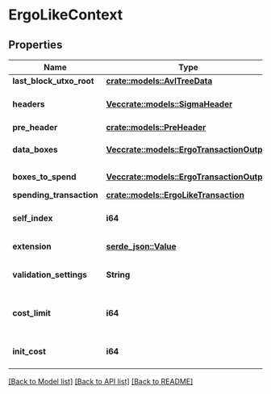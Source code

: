 # ErgoLikeContext

## Properties

Name | Type | Description | Notes
------------ | ------------- | ------------- | -------------
**last_block_utxo_root** | [**crate::models::AvlTreeData**](.md) |  | 
**headers** | [**Vec<crate::models::SigmaHeader>**](SigmaHeader.md) | fixed number of last block headers in descending order (first header is the newest one) | 
**pre_header** | [**crate::models::PreHeader**](.md) |  | 
**data_boxes** | [**Vec<crate::models::ErgoTransactionOutput>**](ErgoTransactionOutput.md) | boxes, that corresponds to id's of `spendingTransaction.dataInputs` | 
**boxes_to_spend** | [**Vec<crate::models::ErgoTransactionOutput>**](ErgoTransactionOutput.md) | boxes, that corresponds to id's of `spendingTransaction.inputs` | 
**spending_transaction** | [**crate::models::ErgoLikeTransaction**](.md) |  | 
**self_index** | **i64** | index of the box in `boxesToSpend` that contains the script we're evaluating | 
**extension** | [**serde_json::Value**](.md) | prover-defined key-value pairs, that may be used inside a script | 
**validation_settings** | **String** | validation parameters passed to Interpreter.verify to detect soft-fork conditions | 
**cost_limit** | **i64** | hard limit on accumulated execution cost, if exceeded lead to CostLimitException to be thrown | 
**init_cost** | **i64** | initial value of execution cost already accumulated before Interpreter.verify is called | 

[[Back to Model list]](../README.md#documentation-for-models) [[Back to API list]](../README.md#documentation-for-api-endpoints) [[Back to README]](../README.md)



